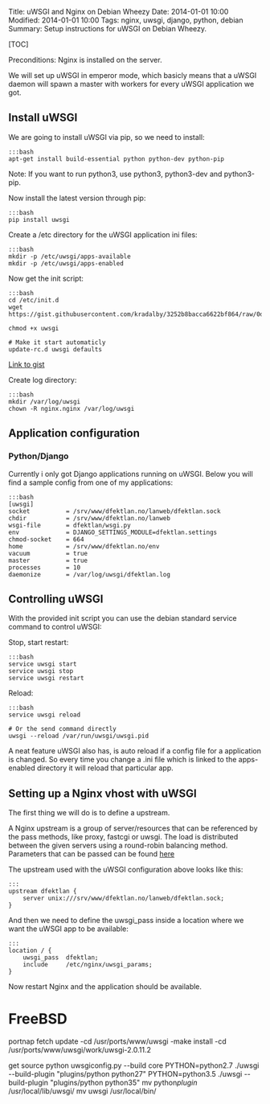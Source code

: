 Title: uWSGI and Nginx on Debian Wheezy
Date: 2014-01-01 10:00
Modified: 2014-01-01 10:00
Tags: nginx, uwsgi, django, python, debian
Summary: Setup instructions for uWSGI on Debian Wheezy.

[TOC]


Preconditions: Nginx is installed on the server.

We will set up uWSGI in emperor mode, which basicly means that a uWSGI daemon will spawn a master with workers for every uWSGI application we got.


## Install uWSGI 
We are going to install uWSGI via pip, so we need to install:

    :::bash
    apt-get install build-essential python python-dev python-pip

Note: If you want to run python3, use python3, python3-dev and python3-pip.

Now install the latest version through pip:
    
    :::bash 
    pip install uwsgi

Create a /etc directory for the uWSGI application ini files:

    :::bash 
    mkdir -p /etc/uwsgi/apps-available
    mkdir -p /etc/uwsgi/apps-enabled

Now get the init script:

    :::bash
    cd /etc/init.d
    wget https://gist.githubusercontent.com/kradalby/3252b8bacca6622bf864/raw/0d6d2b034284a8256c646433782ee0217b04c437/uwsgi

    chmod +x uwsgi

    # Make it start automaticly
    update-rc.d uwsgi defaults

[Link to gist](https://gist.github.com/kradalby/3252b8bacca6622bf864)

Create log directory:
    
    :::bash
    mkdir /var/log/uwsgi
    chown -R nginx.nginx /var/log/uwsgi

## Application configuration

### Python/Django
Currently i only got Django applications running on uWSGI. Below you will find a sample config from one of my applications:

    :::bash
    [uwsgi]
    socket          = /srv/www/dfektlan.no/lanweb/dfektlan.sock
    chdir           = /srv/www/dfektlan.no/lanweb
    wsgi-file       = dfektlan/wsgi.py
    env             = DJANGO_SETTINGS_MODULE=dfektlan.settings
    chmod-socket    = 664
    home            = /srv/www/dfektlan.no/env
    vacuum          = true
    master          = true
    processes       = 10
    daemonize       = /var/log/uwsgi/dfektlan.log


## Controlling uWSGI

With the provided init script you can use the debian standard service command to control uWSGI:

Stop, start restart:

    :::bash
    service uwsgi start
    service uwsgi stop
    service uwsgi restart

Reload:
    
    :::bash
    service uwsgi reload

    # Or the send command directly
    uwsgi --reload /var/run/uwsgi/uwsgi.pid

A neat feature uWSGI also has, is auto reload if a config file for a application is changed. So every time you change a .ini file which is linked to the apps-enabled directory it will reload that particular app.


## Setting up a Nginx vhost with uWSGI
The first thing we will do is to define a upstream.

A Nginx upstream is a group of server/resources that can be referenced by the pass methods, like proxy, fastcgi or uwsgi.
The load is distributed between the given servers using a round-robin balancing method. Parameters that can be passed can be found [here](http://nginx.org/en/docs/http/ngx_http_upstream_module.html)

The upstream used with the uWSGI configuration above looks like this:

    :::
    upstream dfektlan {
        server unix:///srv/www/dfektlan.no/lanweb/dfektlan.sock;
    }


And then we need to define the uwsgi_pass inside a location where we want the uWSGI app to be available:

    :::
    location / {
        uwsgi_pass  dfektlan;
        include     /etc/nginx/uwsgi_params;
    }

Now restart Nginx and the application should be available.


# FreeBSD

portnap fetch update
-cd /usr/ports/www/uwsgi
-make install
-cd /usr/ports/www/uwsgi/work/uwsgi-2.0.11.2

get source
python uwsgiconfig.py --build core
PYTHON=python2.7 ./uwsgi --build-plugin "plugins/python python27"
PYTHON=python3.5 ./uwsgi --build-plugin "plugins/python python35"
mv python*plugin* /usr/local/lib/uwsgi/
mv uwsgi /usr/local/bin/


